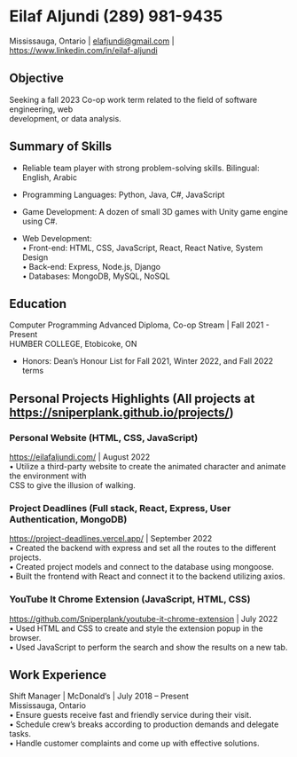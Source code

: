 # Eilaf Aljundi (289) 981-9435 
Mississauga, Ontario | elafjundi@gmail.com | https://www.linkedin.com/in/eilaf-aljundi

## Objective
Seeking a fall 2023 Co-op work term related to the field of software engineering, web  
development, or data analysis.

## Summary of Skills
- Reliable team player with strong problem-solving skills. Bilingual: English, Arabic 
+ Programming Languages: Python, Java, C#, JavaScript 
* Game Development: A dozen of small 3D games with Unity game engine using C#. 
- Web Development: <br />
      • Front-end: HTML, CSS, JavaScript, React, React Native, System Design <br />
      • Back-end: Express, Node.js, Django <br />
      • Databases: MongoDB, MySQL, NoSQL <br />

## Education
Computer Programming Advanced Diploma, Co-op Stream | Fall 2021 - Present  
HUMBER COLLEGE, Etobicoke, ON  
- Honors: Dean’s Honour List for Fall 2021, Winter 2022, and Fall 2022 terms

## Personal Projects Highlights (All projects at https://sniperplank.github.io/projects/) 
### Personal Website (HTML, CSS, JavaScript)  
https://eilafaljundi.com/ | August 2022  
• Utilize a third-party website to create the animated character and animate the environment with  
CSS to give the illusion of walking.  
### Project Deadlines (Full stack, React, Express, User Authentication, MongoDB) 
https://project-deadlines.vercel.app/ | September 2022 <br />
• Created the backend with express and set all the routes to the different projects.  
• Created project models and connect to the database using mongoose.  
• Built the frontend with React and connect it to the backend utilizing axios.  
### YouTube It Chrome Extension (JavaScript, HTML, CSS) 
https://github.com/Sniperplank/youtube-it-chrome-extension | July 2022 <br />
• Used HTML and CSS to create and style the extension popup in the browser.  
• Used JavaScript to perform the search and show the results on a new tab.  

## Work Experience 
Shift Manager | McDonald’s | July 2018 – Present  
Mississauga, Ontario  
• Ensure guests receive fast and friendly service during their visit.  
• Schedule crew’s breaks according to production demands and delegate tasks.  
• Handle customer complaints and come up with effective solutions.  
